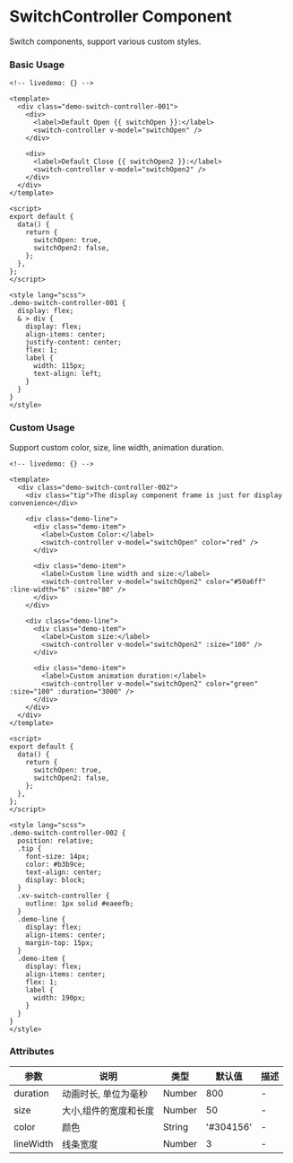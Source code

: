 # SwitchController Component

Switch components, support various custom styles.

### Basic Usage

```vue
<!-- livedemo: {} -->

<template>
  <div class="demo-switch-controller-001">
    <div>
      <label>Default Open {{ switchOpen }}:</label>
      <switch-controller v-model="switchOpen" />
    </div>

    <div>
      <label>Default Close {{ switchOpen2 }}:</label>
      <switch-controller v-model="switchOpen2" />
    </div>
  </div>
</template>

<script>
export default {
  data() {
    return {
      switchOpen: true,
      switchOpen2: false,
    };
  },
};
</script>

<style lang="scss">
.demo-switch-controller-001 {
  display: flex;
  & > div {
    display: flex;
    align-items: center;
    justify-content: center;
    flex: 1;
    label {
      width: 115px;
      text-align: left;
    }
  }
}
</style>
```

### Custom Usage

Support custom color, size, line width, animation duration.

```vue
<!-- livedemo: {} -->

<template>
  <div class="demo-switch-controller-002">
    <div class="tip">The display component frame is just for display convenience</div>

    <div class="demo-line">
      <div class="demo-item">
        <label>Custom Color:</label>
        <switch-controller v-model="switchOpen" color="red" />
      </div>

      <div class="demo-item">
        <label>Custom line width and size:</label>
        <switch-controller v-model="switchOpen2" color="#50a6ff" :line-width="6" :size="80" />
      </div>
    </div>

    <div class="demo-line">
      <div class="demo-item">
        <label>Custom size:</label>
        <switch-controller v-model="switchOpen2" :size="100" />
      </div>

      <div class="demo-item">
        <label>Custom animation duration:</label>
        <switch-controller v-model="switchOpen2" color="green" :size="100" :duration="3000" />
      </div>
    </div>
  </div>
</template>

<script>
export default {
  data() {
    return {
      switchOpen: true,
      switchOpen2: false,
    };
  },
};
</script>

<style lang="scss">
.demo-switch-controller-002 {
  position: relative;
  .tip {
    font-size: 14px;
    color: #b3b9ce;
    text-align: center;
    display: block;
  }
  .xv-switch-controller {
    outline: 1px solid #eaeefb;
  }
  .demo-line {
    display: flex;
    align-items: center;
    margin-top: 15px;
  }
  .demo-item {
    display: flex;
    align-items: center;
    flex: 1;
    label {
      width: 190px;
    }
  }
}
</style>
```

### Attributes

| 参数      | 说明                  | 类型   | 默认值    | 描述 |
| --------- | --------------------- | ------ | --------- | ---- |
| duration  | 动画时长, 单位为毫秒  | Number | 800       | -    |
| size      | 大小,组件的宽度和长度 | Number | 50        | -    |
| color     | 颜色                  | String | '#304156' | -    |
| lineWidth | 线条宽度              | Number | 3         | -    |
